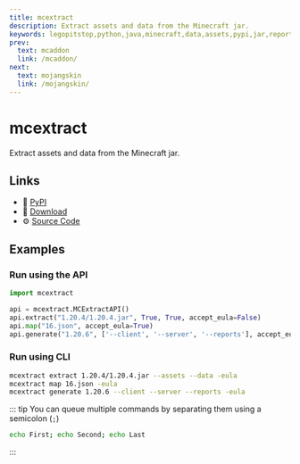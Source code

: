 ```yaml
---
title: mcextract
description: Extract assets and data from the Minecraft jar.
keywords: legopitstop,python,java,minecraft,data,assets,pypi,jar,reports,pythonpackage,customtkinter,serverjars,userfolder
prev:
  text: mcaddon
  link: /mcaddon/
next:
  text: mojangskin
  link: /mojangskin/
---
```


# mcextract

Extract assets and data from the Minecraft jar.

## Links

- :pie: [PyPI](https://pypi.org/project/mcextract)
- :file_folder: [Download](https://github.com/legopitstop/mcextract/releases)
- :gear: [Source Code](https://github.com/legopitstop/mcextract)

## Examples

### Run using the API

```py
import mcextract

api = mcextract.MCExtractAPI()
api.extract("1.20.4/1.20.4.jar", True, True, accept_eula=False)
api.map("16.json", accept_eula=True)
api.generate("1.20.6", ['--client', '--server', '--reports'], accept_eula=True)
```

### Run using CLI

```sh
mcextract extract 1.20.4/1.20.4.jar --assets --data -eula
mcextract map 16.json -eula
mcextract generate 1.20.6 --client --server --reports -eula
```

::: tip
You can queue multiple commands by separating them using a semicolon (`;`)

```sh
echo First; echo Second; echo Last
```

:::
